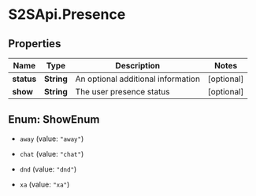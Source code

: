 # S2SApi.Presence

## Properties
Name | Type | Description | Notes
------------ | ------------- | ------------- | -------------
**status** | **String** | An optional additional information | [optional] 
**show** | **String** | The user presence status | [optional] 


<a name="ShowEnum"></a>
## Enum: ShowEnum


* `away` (value: `"away"`)

* `chat` (value: `"chat"`)

* `dnd` (value: `"dnd"`)

* `xa` (value: `"xa"`)




